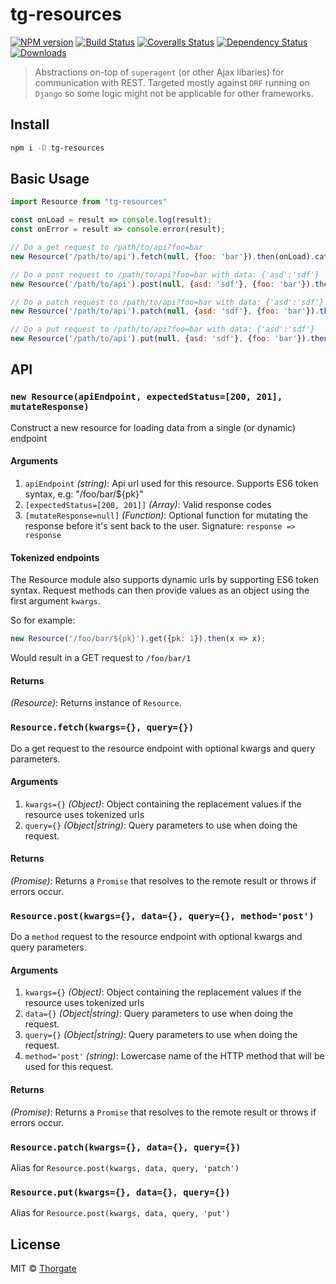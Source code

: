 # tg-resources

[![NPM version][npm-image]][npm-url]
[![Build Status][travis-image]][travis-url]
[![Coveralls Status][coveralls-image]][coveralls-url]
[![Dependency Status][depstat-image]][depstat-url]
[![Downloads][download-badge]][npm-url]

> Abstractions on-top of `superagent` (or other Ajax libaries) for communication with REST.
> Targeted mostly against `DRF` running on `Django` so some logic might not be applicable for
> other frameworks.

## Install

```sh
npm i -D tg-resources
```

## Basic Usage

```js
import Resource from "tg-resources"

const onLoad = result => console.log(result);
const onError = result => console.error(result);

// Do a get request to /path/to/api?foo=bar
new Resource('/path/to/api').fetch(null, {foo: 'bar'}).then(onLoad).catch(onError);

// Do a post request to /path/to/api?foo=bar with data: {'asd':'sdf'}
new Resource('/path/to/api').post(null, {asd: 'sdf'}, {foo: 'bar'}).then(onLoad).catch(onError);

// Do a patch request to /path/to/api?foo=bar with data: {'asd':'sdf'}
new Resource('/path/to/api').patch(null, {asd: 'sdf'}, {foo: 'bar'}).then(onLoad).catch(onError);

// Do a put request to /path/to/api?foo=bar with data: {'asd':'sdf'}
new Resource('/path/to/api').put(null, {asd: 'sdf'}, {foo: 'bar'}).then(onLoad).catch(onError);
```

## API

### ``new Resource(apiEndpoint, expectedStatus=[200, 201], mutateResponse)``

Construct a new resource for loading data from a single (or dynamic) endpoint

#### Arguments
1. `apiEndpoint` *(string)*: Api url used for this resource. Supports ES6 token syntax, e.g: "/foo/bar/${pk}"
2. `[expectedStatus=[200, 201]]` *(Array)*: Valid response codes
3. `[mutateResponse=null]` *(Function)*: Optional function for mutating the response before it's sent back to the user. Signature: `response => response`

#### Tokenized endpoints

The Resource module also supports dynamic urls by supporting ES6 token syntax. Request methods
can then provide values as an object using the first argument `kwargs`.

So for example:

```js
new Resource('/foo/bar/${pk}').get({pk: 1}).then(x => x);
```

Would result in a GET request to `/foo/bar/1`

#### Returns
*(Resource)*:  Returns instance of `Resource`.

### ``Resource.fetch(kwargs={}, query={})``

Do a get request to the resource endpoint with optional kwargs and query parameters.

#### Arguments
1. `kwargs={}` *(Object)*: Object containing the replacement values if the resource uses tokenized urls
2. `query={}` *(Object|string)*: Query parameters to use when doing the request.

#### Returns
*(Promise)*:  Returns a `Promise` that resolves to the remote result or throws if errors occur.

### ``Resource.post(kwargs={}, data={}, query={}, method='post')``

Do a `method` request to the resource endpoint with optional kwargs and query parameters.

#### Arguments
1. `kwargs={}` *(Object)*: Object containing the replacement values if the resource uses tokenized urls
2. `data={}` *(Object|string)*: Query parameters to use when doing the request.
3. `query={}` *(Object|string)*: Query parameters to use when doing the request.
4. `method='post'` *(string)*: Lowercase name of the HTTP method that will be used for this request.

#### Returns
*(Promise)*:  Returns a `Promise` that resolves to the remote result or throws if errors occur.

### ``Resource.patch(kwargs={}, data={}, query={})``

Alias for `Resource.post(kwargs, data, query, 'patch')`

### ``Resource.put(kwargs={}, data={}, query={})``

Alias for `Resource.post(kwargs, data, query, 'put')`

## License

MIT © [Thorgate](http://github.com/thorgate)

[npm-url]: https://npmjs.org/package/tg-resources
[npm-image]: https://img.shields.io/npm/v/tg-resources.svg?style=flat-square

[travis-url]: https://travis-ci.org/thorgate/tg-resources
[travis-image]: https://img.shields.io/travis/thorgate/tg-resources.svg?style=flat-square

[coveralls-url]: https://coveralls.io/r/thorgate/tg-resources
[coveralls-image]: https://img.shields.io/coveralls/thorgate/tg-resources.svg?style=flat-square

[depstat-url]: https://david-dm.org/thorgate/tg-resources
[depstat-image]: https://david-dm.org/thorgate/tg-resources.svg?style=flat-square

[download-badge]: http://img.shields.io/npm/dm/tg-resources.svg?style=flat-square
